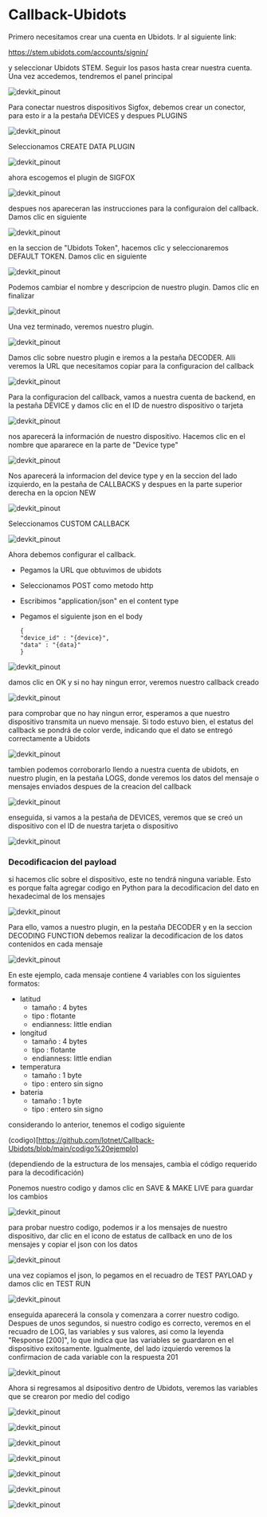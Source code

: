 # Callback-Ubidots

Primero necesitamos crear una cuenta en Ubidots. Ir al siguiente link: 

https://stem.ubidots.com/accounts/signin/

y seleccionar Ubidots STEM. Seguir los pasos hasta crear nuestra cuenta. Una vez accedemos, tendremos el panel principal

![devkit_pinout](https://github.com/Iotnet/Callback-Ubidots/blob/main/images/Ubidots_git1.png?raw=true)

Para conectar nuestros dispositivos Sigfox, debemos crear un conector, para esto ir a la pestaña DEVICES y despues PLUGINS

![devkit_pinout](https://github.com/Iotnet/Callback-Ubidots/blob/main/images/Ubidots_git2.png?raw=true)

Seleccionamos CREATE DATA PLUGIN

![devkit_pinout](https://github.com/Iotnet/Callback-Ubidots/blob/main/images/Ubidots_git3.png?raw=true)

ahora escogemos el plugin de SIGFOX

![devkit_pinout](https://github.com/Iotnet/Callback-Ubidots/blob/main/images/Ubidots_git4.png?raw=true)

despues nos apareceran las instrucciones para la configuraion del callback. Damos clic en siguiente

![devkit_pinout](https://github.com/Iotnet/Callback-Ubidots/blob/main/images/Ubidots_git5.png?raw=true)

en la seccion de "Ubidots Token", hacemos clic y seleccionaremos DEFAULT TOKEN. Damos clic en siguiente

![devkit_pinout](https://github.com/Iotnet/Callback-Ubidots/blob/main/images/Ubidots_git6.png?raw=true)

Podemos cambiar el nombre y descripcion de nuestro plugin. Damos clic en finalizar

![devkit_pinout](https://github.com/Iotnet/Callback-Ubidots/blob/main/images/Ubidots_git7.png?raw=true)

Una vez terminado, veremos nuestro plugin. 

![devkit_pinout](https://github.com/Iotnet/Callback-Ubidots/blob/main/images/Ubidots_git8.png?raw=true)

Damos clic sobre nuestro plugin e iremos a la pestaña DECODER. Alli veremos la URL que necesitamos copiar para la configuracion del callback

![devkit_pinout](https://github.com/Iotnet/Callback-Ubidots/blob/main/images/Ubidots_git9.png?raw=true)

Para la configuracion del callback, vamos a nuestra cuenta de backend, en la pestaña DEVICE y damos clic en el ID de nuestro dispositivo o tarjeta

![devkit_pinout](https://github.com/Iotnet/Callback-Ubidots/blob/main/images/Ubidots_git10.png?raw=true)

nos aparecerá la información de nuestro dispositivo. Hacemos clic en el nombre que apararece en la parte de "Device type"

![devkit_pinout](https://github.com/Iotnet/Callback-Ubidots/blob/main/images/Ubidots_git11.png?raw=true)

Nos aparecerá la informacion del device type y en la seccion del lado izquierdo, en la pestaña de CALLBACKS y despues en la parte superior derecha en la opcion NEW

![devkit_pinout](https://github.com/Iotnet/Callback-Ubidots/blob/main/images/Ubidots_git12.png?raw=true)

Seleccionamos CUSTOM CALLBACK

![devkit_pinout](https://github.com/Iotnet/Callback-Ubidots/blob/main/images/Ubidots_git13.png?raw=true)

Ahora debemos configurar el callback. 
  - Pegamos la URL que obtuvimos de ubidots
  - Seleccionamos POST como metodo http
  - Escribimos "application/json" en el content type
  - Pegamos el siguiente json en el body

        {
        "device_id" : "{device}",
        "data" : "{data}"
        }

![devkit_pinout](https://github.com/Iotnet/Callback-Ubidots/blob/main/images/Ubidots_git14.png?raw=true)

damos clic en OK y si no hay ningun error, veremos nuestro callback creado

![devkit_pinout](https://github.com/Iotnet/Callback-Ubidots/blob/main/images/Ubidots_git15.png?raw=true)

para comprobar que no hay ningun error, esperamos a que nuestro dispositivo transmita un nuevo mensaje. Si todo estuvo bien, el estatus del callback se pondrá de color verde, indicando que el dato se entregó correctamente a Ubidots

![devkit_pinout](https://github.com/Iotnet/Callback-Ubidots/blob/main/images/Ubidots_git16.png?raw=true)

tambien podemos corroborarlo llendo a nuestra cuenta de ubidots, en nuestro plugin, en la pestaña LOGS, donde veremos los datos del mensaje o mensajes enviados despues de la creacion del callback

![devkit_pinout](https://github.com/Iotnet/Callback-Ubidots/blob/main/images/Ubidots_git17.png?raw=true)

enseguida, si vamos a la pestaña de DEVICES, veremos que se creó un dispositivo con el ID de nuestra tarjeta o dispositivo

![devkit_pinout](https://github.com/Iotnet/Callback-Ubidots/blob/main/images/Ubidots_git18.png?raw=true)

### Decodificacion del payload

si hacemos clic sobre el dispositivo, este no tendrá ninguna variable. Esto es porque falta agregar codigo en Python para la decodificacion del dato en hexadecimal de los mensajes

![devkit_pinout](https://github.com/Iotnet/Callback-Ubidots/blob/main/images/Ubidots_git19.png?raw=true)

Para ello, vamos a nuestro plugin, en la pestaña DECODER y en la seccion DECODING FUNCTION debemos realizar la decodificacion de los datos contenidos en cada mensaje

![devkit_pinout](https://github.com/Iotnet/Callback-Ubidots/blob/main/images/Ubidots_git20.png?raw=true)

En este ejemplo, cada mensaje contiene 4 variables con los siguientes formatos: 
  - latitud
    - tamaño : 4 bytes
    - tipo :  flotante
    - endianness: little endian  
  - longitud
    - tamaño : 4 bytes
    - tipo :  flotante
    - endianness: little endian    
  - temperatura
    - tamaño : 1 byte
    - tipo :  entero sin signo
  - bateria
    - tamaño : 1 byte
    - tipo :  entero sin signo 

considerando lo anterior, tenemos el codigo siguiente

(codigo)[https://github.com/Iotnet/Callback-Ubidots/blob/main/codigo%20ejemplo]

(dependiendo de la estructura de los mensajes, cambia el código requerido para la decodificación)

Ponemos nuestro codigo y damos clic en SAVE & MAKE LIVE para guardar los cambios

![devkit_pinout](https://github.com/Iotnet/Callback-Ubidots/blob/main/images/Ubidots_git21.png?raw=true)

para probar nuestro codigo, podemos ir a los mensajes de nuestro dispositivo, dar clic en el icono de estatus de callback en uno de los mensajes y copiar el json con los datos

![devkit_pinout](https://github.com/Iotnet/Callback-Ubidots/blob/main/images/Ubidots_git22.png?raw=true)

una vez copiamos el json, lo pegamos en el recuadro de TEST PAYLOAD y damos clic en TEST RUN

![devkit_pinout](https://github.com/Iotnet/Callback-Ubidots/blob/main/images/Ubidots_git23.png?raw=true)

enseguida aparecerá la consola y comenzara a correr nuestro codigo. Despues de unos segundos, si nuestro codigo es correcto, veremos en el recuadro de LOG, las variables y sus valores, asi como la leyenda "Response [200]", lo que indica que las variables se guardaron en el dispositivo exitosamente. Igualmente, del lado izquierdo veremos la confirmacion de cada variable con la respuesta 201

![devkit_pinout](https://github.com/Iotnet/Callback-Ubidots/blob/main/images/Ubidots_git24.png?raw=true)

Ahora si regresamos al dsipositivo dentro de Ubidots, veremos las variables que se crearon por medio del codigo

![devkit_pinout](https://github.com/Iotnet/Callback-Ubidots/blob/main/images/Ubidots_git25.png?raw=true)



![devkit_pinout](https://github.com/Iotnet/Callback-Ubidots/blob/main/images/Ubidots_git26.png?raw=true)

![devkit_pinout](https://github.com/Iotnet/Callback-Ubidots/blob/main/images/Ubidots_git27.png?raw=true)

![devkit_pinout](https://github.com/Iotnet/Callback-Ubidots/blob/main/images/Ubidots_git28.png?raw=true)

![devkit_pinout](https://github.com/Iotnet/Callback-Ubidots/blob/main/images/Ubidots_git29.png?raw=true)

![devkit_pinout](https://github.com/Iotnet/Callback-Ubidots/blob/main/images/Ubidots_git30.png?raw=true)

![devkit_pinout](https://github.com/Iotnet/Callback-Ubidots/blob/main/images/Ubidots_git31.png?raw=true)
